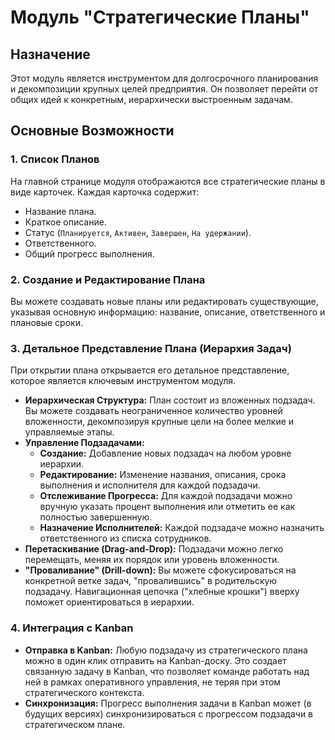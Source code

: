 # Модуль "Стратегические Планы"

## Назначение

Этот модуль является инструментом для долгосрочного планирования и декомпозиции крупных целей предприятия. Он позволяет перейти от общих идей к конкретным, иерархически выстроенным задачам.

## Основные Возможности

### 1. Список Планов

На главной странице модуля отображаются все стратегические планы в виде карточек. Каждая карточка содержит:
-   Название плана.
-   Краткое описание.
-   Статус (`Планируется`, `Активен`, `Завершен`, `На удержании`).
-   Ответственного.
-   Общий прогресс выполнения.

### 2. Создание и Редактирование Плана

Вы можете создавать новые планы или редактировать существующие, указывая основную информацию: название, описание, ответственного и плановые сроки.

### 3. Детальное Представление Плана (Иерархия Задач)

При открытии плана открывается его детальное представление, которое является ключевым инструментом модуля.

-   **Иерархическая Структура:** План состоит из вложенных подзадач. Вы можете создавать неограниченное количество уровней вложенности, декомпозируя крупные цели на более мелкие и управляемые этапы.
-   **Управление Подзадачами:**
    -   **Создание:** Добавление новых подзадач на любом уровне иерархии.
    -   **Редактирование:** Изменение названия, описания, срока выполнения и исполнителя для каждой подзадачи.
    -   **Отслеживание Прогресса:** Для каждой подзадачи можно вручную указать процент выполнения или отметить ее как полностью завершенную.
    -   **Назначение Исполнителей:** Каждой подзадаче можно назначить ответственного из списка сотрудников.
-   **Перетаскивание (Drag-and-Drop):** Подзадачи можно легко перемещать, меняя их порядок или уровень вложенности.
-   **"Проваливание" (Drill-down):** Вы можете сфокусироваться на конкретной ветке задач, "провалившись" в родительскую подзадачу. Навигационная цепочка ("хлебные крошки") вверху поможет ориентироваться в иерархии.

### 4. Интеграция с Kanban

-   **Отправка в Kanban:** Любую подзадачу из стратегического плана можно в один клик отправить на Kanban-доску. Это создает связанную задачу в Kanban, что позволяет команде работать над ней в рамках оперативного управления, не теряя при этом стратегического контекста.
-   **Синхронизация:** Прогресс выполнения задачи в Kanban может (в будущих версиях) синхронизироваться с прогрессом подзадачи в стратегическом плане.